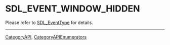 # SDL_EVENT_WINDOW_HIDDEN

Please refer to [SDL_EventType](SDL_EventType) for details.

----
[CategoryAPI](CategoryAPI), [CategoryAPIEnumerators](CategoryAPIEnumerators)

